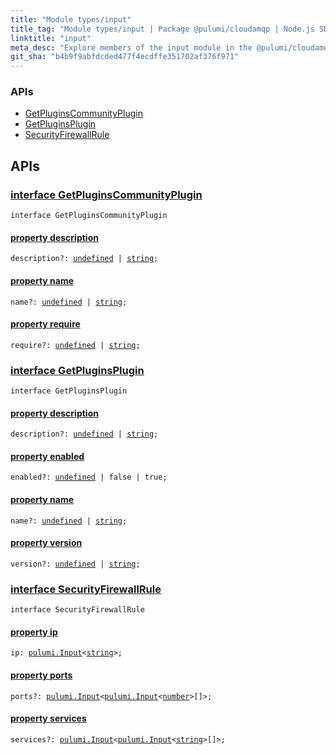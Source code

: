 ```yaml
---
title: "Module types/input"
title_tag: "Module types/input | Package @pulumi/cloudamqp | Node.js SDK"
linktitle: "input"
meta_desc: "Explore members of the input module in the @pulumi/cloudamqp package."
git_sha: "b4b9f9abfdcded477f4ecdffe351702af376f971"
---
```


<!-- WARNING: this page was generated by a tool. Do not edit it by hand. -->
<!-- To change it, please see https://github.com/pulumi/docs/tree/master/tools/tscdocgen. -->






<h3>APIs</h3>
<ul class="api">
    <li><a href="#GetPluginsCommunityPlugin"><span class="symbol api"></span>GetPluginsCommunityPlugin</a></li>
    <li><a href="#GetPluginsPlugin"><span class="symbol api"></span>GetPluginsPlugin</a></li>
    <li><a href="#SecurityFirewallRule"><span class="symbol api"></span>SecurityFirewallRule</a></li>
</ul>




<h2 id="apis">APIs</h2>
<h3 class="pdoc-module-header" id="GetPluginsCommunityPlugin" data-link-title="GetPluginsCommunityPlugin">
    <a href="https://github.com/pulumi/pulumi-cloudamqp/blob/b4b9f9abfdcded477f4ecdffe351702af376f971/sdk/nodejs/types/input.ts#L7">
        interface <strong>GetPluginsCommunityPlugin</strong>
    </a>
</h3>

<pre class="highlight"><code><span class='kr'>interface</span> <span class='nx'>GetPluginsCommunityPlugin</span></code></pre>
<h4 class="pdoc-member-header" id="GetPluginsCommunityPlugin-description">
<a class="pdoc-child-name" href="https://github.com/pulumi/pulumi-cloudamqp/blob/b4b9f9abfdcded477f4ecdffe351702af376f971/sdk/nodejs/types/input.ts#L8">property <b>description</b></a>
</h4>

<pre class="highlight"><code><span class='kd'></span>description?: <span class='kd'><a href='https://developer.mozilla.org/en-US/docs/Web/JavaScript/Reference/Global_Objects/undefined'>undefined</a></span> | <span class='kd'><a href='https://developer.mozilla.org/en-US/docs/Web/JavaScript/Reference/Global_Objects/String'>string</a></span>;</code></pre>
<h4 class="pdoc-member-header" id="GetPluginsCommunityPlugin-name">
<a class="pdoc-child-name" href="https://github.com/pulumi/pulumi-cloudamqp/blob/b4b9f9abfdcded477f4ecdffe351702af376f971/sdk/nodejs/types/input.ts#L9">property <b>name</b></a>
</h4>

<pre class="highlight"><code><span class='kd'></span>name?: <span class='kd'><a href='https://developer.mozilla.org/en-US/docs/Web/JavaScript/Reference/Global_Objects/undefined'>undefined</a></span> | <span class='kd'><a href='https://developer.mozilla.org/en-US/docs/Web/JavaScript/Reference/Global_Objects/String'>string</a></span>;</code></pre>
<h4 class="pdoc-member-header" id="GetPluginsCommunityPlugin-require">
<a class="pdoc-child-name" href="https://github.com/pulumi/pulumi-cloudamqp/blob/b4b9f9abfdcded477f4ecdffe351702af376f971/sdk/nodejs/types/input.ts#L10">property <b>require</b></a>
</h4>

<pre class="highlight"><code><span class='kd'></span>require?: <span class='kd'><a href='https://developer.mozilla.org/en-US/docs/Web/JavaScript/Reference/Global_Objects/undefined'>undefined</a></span> | <span class='kd'><a href='https://developer.mozilla.org/en-US/docs/Web/JavaScript/Reference/Global_Objects/String'>string</a></span>;</code></pre>
<h3 class="pdoc-module-header" id="GetPluginsPlugin" data-link-title="GetPluginsPlugin">
    <a href="https://github.com/pulumi/pulumi-cloudamqp/blob/b4b9f9abfdcded477f4ecdffe351702af376f971/sdk/nodejs/types/input.ts#L13">
        interface <strong>GetPluginsPlugin</strong>
    </a>
</h3>

<pre class="highlight"><code><span class='kr'>interface</span> <span class='nx'>GetPluginsPlugin</span></code></pre>
<h4 class="pdoc-member-header" id="GetPluginsPlugin-description">
<a class="pdoc-child-name" href="https://github.com/pulumi/pulumi-cloudamqp/blob/b4b9f9abfdcded477f4ecdffe351702af376f971/sdk/nodejs/types/input.ts#L14">property <b>description</b></a>
</h4>

<pre class="highlight"><code><span class='kd'></span>description?: <span class='kd'><a href='https://developer.mozilla.org/en-US/docs/Web/JavaScript/Reference/Global_Objects/undefined'>undefined</a></span> | <span class='kd'><a href='https://developer.mozilla.org/en-US/docs/Web/JavaScript/Reference/Global_Objects/String'>string</a></span>;</code></pre>
<h4 class="pdoc-member-header" id="GetPluginsPlugin-enabled">
<a class="pdoc-child-name" href="https://github.com/pulumi/pulumi-cloudamqp/blob/b4b9f9abfdcded477f4ecdffe351702af376f971/sdk/nodejs/types/input.ts#L15">property <b>enabled</b></a>
</h4>

<pre class="highlight"><code><span class='kd'></span>enabled?: <span class='kd'><a href='https://developer.mozilla.org/en-US/docs/Web/JavaScript/Reference/Global_Objects/undefined'>undefined</a></span> | <span class='kd'>false</span> | <span class='kd'>true</span>;</code></pre>
<h4 class="pdoc-member-header" id="GetPluginsPlugin-name">
<a class="pdoc-child-name" href="https://github.com/pulumi/pulumi-cloudamqp/blob/b4b9f9abfdcded477f4ecdffe351702af376f971/sdk/nodejs/types/input.ts#L16">property <b>name</b></a>
</h4>

<pre class="highlight"><code><span class='kd'></span>name?: <span class='kd'><a href='https://developer.mozilla.org/en-US/docs/Web/JavaScript/Reference/Global_Objects/undefined'>undefined</a></span> | <span class='kd'><a href='https://developer.mozilla.org/en-US/docs/Web/JavaScript/Reference/Global_Objects/String'>string</a></span>;</code></pre>
<h4 class="pdoc-member-header" id="GetPluginsPlugin-version">
<a class="pdoc-child-name" href="https://github.com/pulumi/pulumi-cloudamqp/blob/b4b9f9abfdcded477f4ecdffe351702af376f971/sdk/nodejs/types/input.ts#L17">property <b>version</b></a>
</h4>

<pre class="highlight"><code><span class='kd'></span>version?: <span class='kd'><a href='https://developer.mozilla.org/en-US/docs/Web/JavaScript/Reference/Global_Objects/undefined'>undefined</a></span> | <span class='kd'><a href='https://developer.mozilla.org/en-US/docs/Web/JavaScript/Reference/Global_Objects/String'>string</a></span>;</code></pre>
<h3 class="pdoc-module-header" id="SecurityFirewallRule" data-link-title="SecurityFirewallRule">
    <a href="https://github.com/pulumi/pulumi-cloudamqp/blob/b4b9f9abfdcded477f4ecdffe351702af376f971/sdk/nodejs/types/input.ts#L20">
        interface <strong>SecurityFirewallRule</strong>
    </a>
</h3>

<pre class="highlight"><code><span class='kr'>interface</span> <span class='nx'>SecurityFirewallRule</span></code></pre>
<h4 class="pdoc-member-header" id="SecurityFirewallRule-ip">
<a class="pdoc-child-name" href="https://github.com/pulumi/pulumi-cloudamqp/blob/b4b9f9abfdcded477f4ecdffe351702af376f971/sdk/nodejs/types/input.ts#L21">property <b>ip</b></a>
</h4>

<pre class="highlight"><code><span class='kd'></span>ip: <a href='/docs/reference/pkg/nodejs/pulumi/pulumi/#Input'>pulumi.Input</a>&lt;<span class='kd'><a href='https://developer.mozilla.org/en-US/docs/Web/JavaScript/Reference/Global_Objects/String'>string</a></span>&gt;;</code></pre>
<h4 class="pdoc-member-header" id="SecurityFirewallRule-ports">
<a class="pdoc-child-name" href="https://github.com/pulumi/pulumi-cloudamqp/blob/b4b9f9abfdcded477f4ecdffe351702af376f971/sdk/nodejs/types/input.ts#L22">property <b>ports</b></a>
</h4>

<pre class="highlight"><code><span class='kd'></span>ports?: <a href='/docs/reference/pkg/nodejs/pulumi/pulumi/#Input'>pulumi.Input</a>&lt;<a href='/docs/reference/pkg/nodejs/pulumi/pulumi/#Input'>pulumi.Input</a>&lt;<span class='kd'><a href='https://developer.mozilla.org/en-US/docs/Web/JavaScript/Reference/Global_Objects/Number'>number</a></span>&gt;[]&gt;;</code></pre>
<h4 class="pdoc-member-header" id="SecurityFirewallRule-services">
<a class="pdoc-child-name" href="https://github.com/pulumi/pulumi-cloudamqp/blob/b4b9f9abfdcded477f4ecdffe351702af376f971/sdk/nodejs/types/input.ts#L23">property <b>services</b></a>
</h4>

<pre class="highlight"><code><span class='kd'></span>services?: <a href='/docs/reference/pkg/nodejs/pulumi/pulumi/#Input'>pulumi.Input</a>&lt;<a href='/docs/reference/pkg/nodejs/pulumi/pulumi/#Input'>pulumi.Input</a>&lt;<span class='kd'><a href='https://developer.mozilla.org/en-US/docs/Web/JavaScript/Reference/Global_Objects/String'>string</a></span>&gt;[]&gt;;</code></pre>

